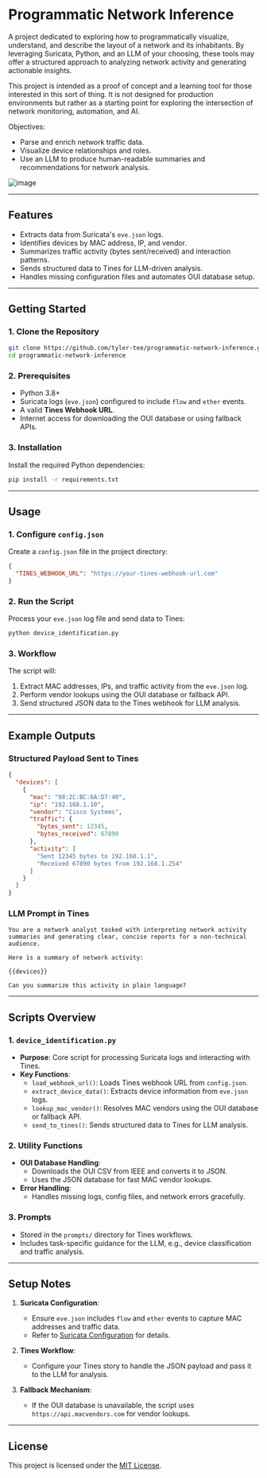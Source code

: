 # **Programmatic Network Inference**

A project dedicated to exploring how to programmatically visualize, understand, and describe the layout of a network and its inhabitants. By leveraging Suricata, Python, and an LLM of your choosing, these tools may offer a structured approach to analyzing network activity and generating actionable insights.

This project is intended as a proof of concept and a learning tool for those interested in this sort of thing. It is not designed for production environments but rather as a starting point for exploring the intersection of network monitoring, automation, and AI.

Objectives:

- Parse and enrich network traffic data.
- Visualize device relationships and roles.
- Use an LLM to produce human-readable summaries and recommendations for network analysis.

 ![image](https://github.com/user-attachments/assets/169d724b-1e2f-4eaf-be48-844896e72eac)


---

## **Features**
- Extracts data from Suricata's `eve.json` logs.
- Identifies devices by MAC address, IP, and vendor.
- Summarizes traffic activity (bytes sent/received) and interaction patterns.
- Sends structured data to Tines for LLM-driven analysis.
- Handles missing configuration files and automates OUI database setup.

---

## **Getting Started**

### **1. Clone the Repository**
```bash
git clone https://github.com/tyler-tee/programmatic-network-inference.git
cd programmatic-network-inference
```

### **2. Prerequisites**
- Python 3.8+
- Suricata logs (`eve.json`) configured to include `flow` and `ether` events.
- A valid **Tines Webhook URL**.
- Internet access for downloading the OUI database or using fallback APIs.

### **3. Installation**
Install the required Python dependencies:
```bash
pip install -r requirements.txt
```

---

## **Usage**

### **1. Configure `config.json`**
Create a `config.json` file in the project directory:
```json
{
  "TINES_WEBHOOK_URL": "https://your-tines-webhook-url.com"
}
```

### **2. Run the Script**
Process your `eve.json` log file and send data to Tines:
```bash
python device_identification.py
```

### **3. Workflow**
The script will:
1. Extract MAC addresses, IPs, and traffic activity from the `eve.json` log.
2. Perform vendor lookups using the OUI database or fallback API.
3. Send structured JSON data to the Tines webhook for LLM analysis.

---

## **Example Outputs**

### **Structured Payload Sent to Tines**
```json
{
  "devices": [
    {
      "mac": "98:2C:BC:6A:D7:40",
      "ip": "192.168.1.10",
      "vendor": "Cisco Systems",
      "traffic": {
        "bytes_sent": 12345,
        "bytes_received": 67890
      },
      "activity": [
        "Sent 12345 bytes to 192.168.1.1",
        "Received 67890 bytes from 192.168.1.254"
      ]
    }
  ]
}
```

### **LLM Prompt in Tines**
```plaintext
You are a network analyst tasked with interpreting network activity summaries and generating clear, concise reports for a non-technical audience.

Here is a summary of network activity:

{{devices}}

Can you summarize this activity in plain language?
```

---

## **Scripts Overview**

### **1. `device_identification.py`**
- **Purpose**: Core script for processing Suricata logs and interacting with Tines.
- **Key Functions**:
  - `load_webhook_url()`: Loads Tines webhook URL from `config.json`.
  - `extract_device_data()`: Extracts device information from `eve.json` logs.
  - `lookup_mac_vendor()`: Resolves MAC vendors using the OUI database or fallback API.
  - `send_to_tines()`: Sends structured data to Tines for LLM analysis.

### **2. Utility Functions**
- **OUI Database Handling**:
  - Downloads the OUI CSV from IEEE and converts it to JSON.
  - Uses the JSON database for fast MAC vendor lookups.
- **Error Handling**:
  - Handles missing logs, config files, and network errors gracefully.

### **3. Prompts**
- Stored in the `prompts/` directory for Tines workflows.
- Includes task-specific guidance for the LLM, e.g., device classification and traffic analysis.

---

## **Setup Notes**
1. **Suricata Configuration**:
   - Ensure `eve.json` includes `flow` and `ether` events to capture MAC addresses and traffic data.
   - Refer to [Suricata Configuration](https://suricata.readthedocs.io/en/latest/) for details.

2. **Tines Workflow**:
   - Configure your Tines story to handle the JSON payload and pass it to the LLM for analysis.

3. **Fallback Mechanism**:
   - If the OUI database is unavailable, the script uses `https://api.macvendors.com` for vendor lookups.

---


## **License**
This project is licensed under the [MIT License](LICENSE).
